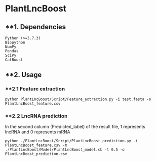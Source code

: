 # PlantLncBoost

## **1. Dependencies
    Python (>=3.7.3)
    Biopython
    NumPy
    Pandas
    SciPy
    CatBoost


## **2. Usage

### **2.1 Feature extraction

    python PlantLncBoost/Script/Feature_extraction.py -i test.fasta -o PlantLncBoost_feature.csv

### **2.2 LncRNA prediction
In the second column (Predicted_label) of the result file, 1 represents lncRNA and 0 represents mRNA

    python ./PlantLncBoost/Script/PlantLncBoost_prediction.py -i PlantLncBoost_feature.csv -m ./PlantLncBoost/Model/PlantLncBoost_model.cb -t 0.5 -o PlantLncBoost_prediction.csv
